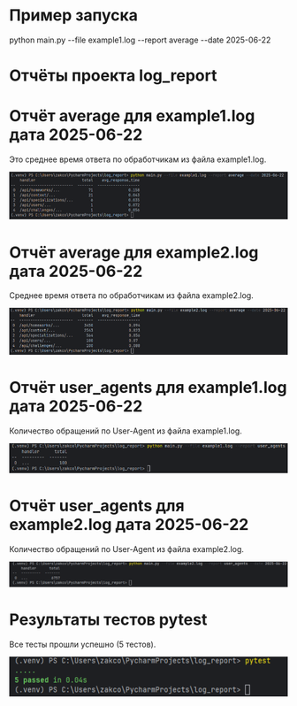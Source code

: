# Пример запуска

python main.py --file example1.log --report average --date 2025-06-22

# Отчёты проекта log_report

# Отчёт average для example1.log дата 2025-06-22

Это среднее время ответа по обработчикам из файла example1.log.

![Отчёт average example1](images/average_example1.png)

# Отчёт average для example2.log дата 2025-06-22

Среднее время ответа по обработчикам из файла example2.log.

![Отчёт average example2](images/average_example2.png)

# Отчёт user_agents для example1.log дата 2025-06-22

Количество обращений по User-Agent из файла example1.log.

![Отчёт user_agent example1](images/user_agent_example1.png)

# Отчёт user_agents для example2.log дата 2025-06-22

Количество обращений по User-Agent из файла example2.log.

![Отчёт user_agent example2](images/user_agent_example2.png)

# Результаты тестов pytest

Все тесты прошли успешно (5 тестов).

![Результаты тестов pytest](images/pytest.png)